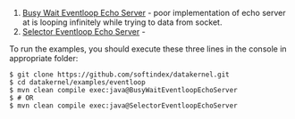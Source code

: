 1. [Busy Wait Eventloop Echo Server]() - poor implementation of echo server at is looping infinitely while trying to data from socket.
2. [Selector Eventloop Echo Server]() -

To run the examples, you should execute these three lines in the console in appropriate folder:
```
$ git clone https://github.com/softindex/datakernel.git
$ cd datakernel/examples/eventloop
$ mvn clean compile exec:java@BusyWaitEventloopEchoServer
$ # OR
$ mvn clean compile exec:java@SelectorEventloopEchoServer
```